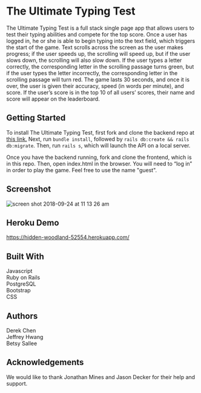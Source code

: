 # The Ultimate Typing Test
The Ultimate Typing Test is a full stack single page app that allows users to test their typing abilities and compete for the top score. Once a user has logged in, he or she is able to begin typing into the text field, which triggers the start of the game. Text scrolls across the screen as the user makes progress; if the user speeds up, the scrolling will speed up, but if the user slows down, the scrolling will also slow down. If the user types a letter correctly, the corresponding letter in the scrolling passage turns green, but if the user types the letter incorrectly, the corresponding letter in the scrolling passage will turn red. The game lasts 30 seconds, and once it is over, the user is given their accuracy, speed (in words per minute), and score. If the user’s score is in the top 10 of all users’ scores, their name and score will appear on the leaderboard.


## Getting Started
To install The Ultimate Typing Test, first fork and clone the backend repo at [this link.](https://github.com/ensallee/typing-game-backend) Next, run `bundle install`, followed by `rails db:create && rails db:migrate`. Then, run `rails s`, which will launch the API on a local server.

Once you have the backend running, fork and clone the frontend, which is in this repo. Then, open index.html in the browser. You will need to “log in” in order to play the game. Feel free to use the name "guest".

## Screenshot

![screen shot 2018-09-24 at 11 13 26 am](https://user-images.githubusercontent.com/25042871/45960797-ffd1eb80-bfea-11e8-82ad-3492b46bae66.png)

## Heroku Demo
https://hidden-woodland-52554.herokuapp.com/

## Built With
Javascript  
Ruby on Rails  
PostgreSQL  
Bootstrap  
CSS

## Authors
Derek Chen  
Jeffrey Hwang  
Betsy Sallee

## Acknowledgements
We would like to thank Jonathan Mines and Jason Decker for their help and support.
